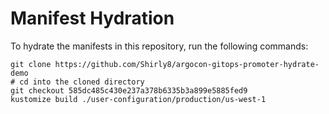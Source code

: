 # Manifest Hydration

To hydrate the manifests in this repository, run the following commands:

```shell
git clone https://github.com/Shirly8/argocon-gitops-promoter-hydrate-demo
# cd into the cloned directory
git checkout 585dc485c430e237a378b6335b3a899e5885fed9
kustomize build ./user-configuration/production/us-west-1
```
